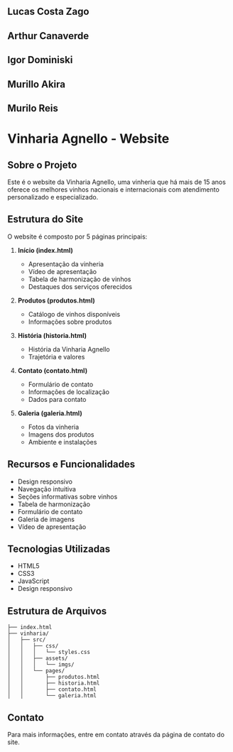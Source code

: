 ## Lucas Costa Zago
## Arthur Canaverde
## Igor Dominiski
## Murillo Akira
## Murilo Reis
# Vinharia Agnello - Website

## Sobre o Projeto
Este é o website da Vinharia Agnello, uma vinheria que há mais de 15 anos oferece os melhores vinhos nacionais e internacionais com atendimento personalizado e especializado.

## Estrutura do Site
O website é composto por 5 páginas principais:

1. **Início (index.html)**
   - Apresentação da vinheria
   - Vídeo de apresentação
   - Tabela de harmonização de vinhos
   - Destaques dos serviços oferecidos

2. **Produtos (produtos.html)**
   - Catálogo de vinhos disponíveis
   - Informações sobre produtos

3. **História (historia.html)**
   - História da Vinharia Agnello
   - Trajetória e valores

4. **Contato (contato.html)**
   - Formulário de contato
   - Informações de localização
   - Dados para contato

5. **Galeria (galeria.html)**
   - Fotos da vinheria
   - Imagens dos produtos
   - Ambiente e instalações

## Recursos e Funcionalidades
- Design responsivo
- Navegação intuitiva
- Seções informativas sobre vinhos
- Tabela de harmonização
- Formulário de contato
- Galeria de imagens
- Vídeo de apresentação

## Tecnologias Utilizadas
- HTML5
- CSS3
- JavaScript
- Design responsivo

## Estrutura de Arquivos
```
├── index.html
├── vinharia/
│   ├── src/
│   │   ├── css/
│   │   │   └── styles.css
│   │   ├── assets/
│   │   │   └── imgs/
│   │   └── pages/
│   │       ├── produtos.html
│   │       ├── historia.html
│   │       ├── contato.html
│   │       └── galeria.html
```
## Contato
Para mais informações, entre em contato através da página de contato do site.
